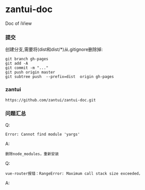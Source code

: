 # zantui-doc
Doc of iView


### 提交

创建分支,需要将(dist和dist/*)从.gitignore删除掉:

	git branch gh-pages
	git add -A
	git commit -m "..."
	git push origin master
    git subtree push  --prefix=dist  origin gh-pages



### zantui

	https://github.com/zantui/zantui-doc.git


### 问题汇总


Q:

	Error: Cannot find module 'yargs'


A:

	删除node_modules，重新安装


Q:

	vue-router报错：RangeError: Maximum call stack size exceeded，

A:

	